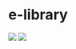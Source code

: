 # e-library



![](https://img.shields.io/github/languages/count/kuldeep3/e-Library?style=for-the-badge)
![](https://img.shields.io/github/languages/code-size/kuldeep3/e-Library?style=for-the-badge)

